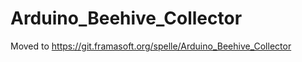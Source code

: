 Arduino_Beehive_Collector
=========================

Moved to https://git.framasoft.org/spelle/Arduino_Beehive_Collector


